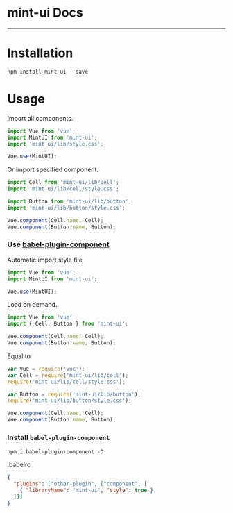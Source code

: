# mint-ui Docs

-------------

# Installation

```shell
npm install mint-ui --save
```

# Usage

Import all components.

```javascript
import Vue from 'vue';
import MintUI from 'mint-ui';
import 'mint-ui/lib/style.css';

Vue.use(MintUI);
```

Or import specified component.

```javascript
import Cell from 'mint-ui/lib/cell';
import 'mint-ui/lib/cell/style.css';

import Button from 'mint-ui/lib/button';
import 'mint-ui/lib/button/style.css';

Vue.component(Cell.name, Cell);
Vue.component(Button.name, Button);
```

### Use [babel-plugin-component](https://github.com/QingWei-Li/babel-plugin-component)

Automatic import style file

```javascript
import Vue from 'vue';
import MintUI from 'mint-ui';

Vue.use(MintUI);
```

Load on demand.
```javascript
import Vue from 'vue';
import { Cell, Button } from 'mint-ui';

Vue.component(Cell.name, Cell);
Vue.component(Button.name, Button);
```

Equal to
```javascript
var Vue = require('vue');
var Cell = require('mint-ui/lib/cell');
require('mint-ui/lib/cell/style.css');

var Button = require('mint-ui/lib/button');
require('mint-ui/lib/button/style.css');

Vue.component(Cell.name, Cell);
Vue.component(Button.name, Button);
```

### Install `babel-plugin-component`
```shell
npm i babel-plugin-component -D
```

.babelrc
```json
{
  "plugins": ["other-plugin", ["component", [
    { "libraryName": "mint-ui", "style": true }
  ]]]
}
```


